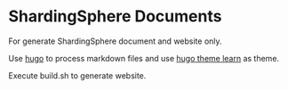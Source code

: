# ShardingSphere Documents

For generate ShardingSphere document and website only.

Use [hugo](http://gohugo.io/overview/introduction/) to process markdown files and use [hugo theme learn](https://github.com/matcornic/hugo-theme-learn) as theme.

Execute build.sh to generate website.
